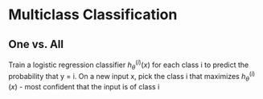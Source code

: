 
# Multiclass Classification

## One vs. All
Train a logistic regression classifier $h_\theta^{(i)}(x)$ for each class i to predict the probability that y = i. On a new input x, pick the class i that maximizes $h_\theta^{(i)}(x)$ - most confident that the input is of class i
